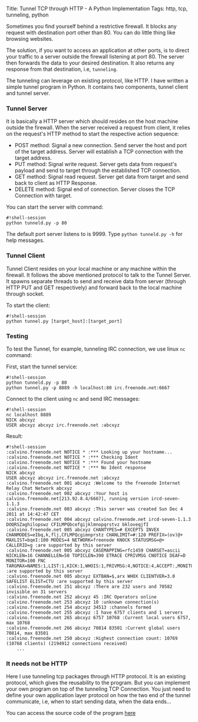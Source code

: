 Title: Tunnel TCP through HTTP - A Python Implementation
Tags: http, tcp, tunneling, python

Sometimes you find yourself behind a restrictive firewall. It blocks any request with destination port other than 80. You can do little thing like browsing websites. 

The solution, if you want to access an application at other ports, is to direct your traffic to a server outside the firewall listening at port 80. The server then forwards the data to your desired destination. It also returns any response from that destination, i.e, `tunneling`. 

The tunneling can leverage on existing protocol, like HTTP. I have written a simple tunnel program in Python. It contains two components, tunnel client and tunnel server. 

### Tunnel Server

It is basically a HTTP server which should resides on the host machine outside the firewall. When the server received a request from client, it relies on the request's HTTP method to start the respective action sequence: 

*   POST method: Signal a new connection. Send server the host and port of the target address. Server will establish a TCP connection with the target address.
*   PUT method: Signal write request. Server gets data from request's payload and send to target through the established TCP connection. 
*   GET method: Signal read request. Server get data from target and send back to client as HTTP Response. 
*   DELETE method: Signal end of connection. Server closes the TCP Connection with target.  

You can start the server with command: 

    #!shell-session
    python tunneld.py -p 80 

The default port server listens to is 9999. Type `python tunneld.py -h` for help messages. 

### Tunnel Client

Tunnel Client resides on your local machine or any machine within the firewall. It follows the above mentioned protocol to talk to the Tunnel Server. It spawns separate threads to send and receive data from server (through HTTP PUT and GET respectively) and forward back to the local machine through socket.  

To start the client: 
    
    #!shell-session
    python tunnel.py [target_host]:[target_port]

### Testing

To test the Tunnel, for example, tunneling IRC connection, we use linux `nc` command: 

First, start the tunnel service:
    
    #!shell-session
    python tunneld.py -p 80
    python tunnel.py -p 8889 -h localhost:80 irc.freenode.net:6667

Connect to the client using `nc` and send IRC messages: 
    
    #!shell-session
    nc localhost 8889 
    NICK abcxyz
    USER abcxyz abcxyz irc.freenode.net :abcxyz

Result: 

    #!shell-session
    :calvino.freenode.net NOTICE * :*** Looking up your hostname...
    :calvino.freenode.net NOTICE * :*** Checking Ident
    :calvino.freenode.net NOTICE * :*** Found your hostname
    :calvino.freenode.net NOTICE * :*** No Ident response
    NICK abcxyz
    USER abcxyz abcxyz irc.freenode.net :abcxyz
    :calvino.freenode.net 001 abcxyz :Welcome to the freenode Internet Relay Chat Network abcxyz
    :calvino.freenode.net 002 abcxyz :Your host is calvino.freenode.net[213.92.8.4/6667], running version ircd-seven-1.1.3
    :calvino.freenode.net 003 abcxyz :This server was created Sun Dec 4 2011 at 14:42:47 CET
    :calvino.freenode.net 004 abcxyz calvino.freenode.net ircd-seven-1.1.3 DOQRSZaghilopswz CFILMPQbcefgijklmnopqrstvz bkloveqjfI
    :calvino.freenode.net 005 abcxyz CHANTYPES=# EXCEPTS INVEX CHANMODES=eIbq,k,flj,CFLMPQcgimnprstz CHANLIMIT=#:120 PREFIX=(ov)@+ MAXLIST=bqeI:100 MODES=4 NETWORK=freenode KNOCK STATUSMSG=@+ CALLERID=g :are supported by this server
    :calvino.freenode.net 005 abcxyz CASEMAPPING=rfc1459 CHARSET=ascii NICKLEN=16 CHANNELLEN=50 TOPICLEN=390 ETRACE CPRIVMSG CNOTICE DEAF=D MONITOR=100 FNC TARGMAX=NAMES:1,LIST:1,KICK:1,WHOIS:1,PRIVMSG:4,NOTICE:4,ACCEPT:,MONITOR: :are supported by this server
    :calvino.freenode.net 005 abcxyz EXTBAN=$,arx WHOX CLIENTVER=3.0 SAFELIST ELIST=CTU :are supported by this server
    :calvino.freenode.net 251 abcxyz :There are 232 users and 70582 invisible on 31 servers
    :calvino.freenode.net 252 abcxyz 45 :IRC Operators online
    :calvino.freenode.net 253 abcxyz 10 :unknown connection(s)
    :calvino.freenode.net 254 abcxyz 34513 :channels formed
    :calvino.freenode.net 255 abcxyz :I have 6757 clients and 1 servers
    :calvino.freenode.net 265 abcxyz 6757 10768 :Current local users 6757, max 10768
    :calvino.freenode.net 266 abcxyz 70814 83501 :Current global users 70814, max 83501
    :calvino.freenode.net 250 abcxyz :Highest connection count: 10769 (10768 clients) (2194912 connections received)
        ...


### It needs not be HTTP

Here I use tunneling tcp packages through HTTP protocol. It is an existing protocol, which gives the reusability to the program. But you can implement your own program on top of the tunneling TCP Connection. You just need to define your own application layer protocol on how the two end of the tunnel communicate, i.e, when to start sending data, when the data ends...

You can access the source code of the program [here](https://github.com/khuevu/http-tunnel)


    



